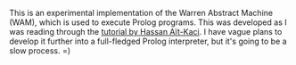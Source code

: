 This is an experimental implementation of the Warren Abstract Machine
(WAM), which is used to execute Prolog programs. This was developed as
I was reading through the [tutorial by Hassan Aït-Kaci][book]. I have
vague plans to develop it further into a full-fledged Prolog
interpreter, but it's going to be a slow process. =)

[book]: http://wambook.sourceforge.net/
